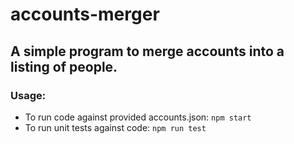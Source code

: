 # accounts-merger

## A simple program to merge accounts into a listing of people.

### Usage:
- To run code against provided accounts.json: `npm start`
- To run unit tests against code: `npm run test`
